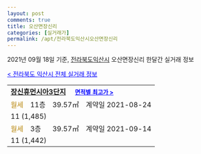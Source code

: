 ```yaml
---
layout: post
comments: true
title: 오산면장신리
categories: [실거래가]
permalink: /apt/전라북도익산시오산면장신리
---
```


2021년 09월 18일 기준, <a href="/apt/전라북도익산시">전라북도익산시</a> 오산면장신리 한달간 실거래 정보

<a style="color: blue;" href="/apt/전라북도익산시">< 전라북도 익산시 전체 실거래 정보</a>
<!---- start ---->
<table>
  <tr>
    <td colspan="4" style="font-weight: bold;"><a href="/apt/전라북도익산시오산면장신리장신휴먼시아3단지">장신휴먼시아3단지</a> &nbsp;&nbsp;&nbsp; <a style="color: blue; font-size: smaller;" href="/apt/전라북도익산시오산면장신리장신휴먼시아3단지">면적별 최고가 ></a></td>
  </tr>
    
  <tr>
    <td><a style="color: darkgoldenrod">월세</a></td>
    <td>11층</td>
    <td>39.57㎡</td>
    <td>계약일 2021-08-24</td>
  </tr>
  <tr>
    <td colspan="4">11 (1,485)</td>
  </tr>
    
  <tr>
    <td><a style="color: darkgoldenrod">월세</a></td>
    <td>3층</td>
    <td>39.57㎡</td>
    <td>계약일 2021-09-14</td>
  </tr>
  <tr>
    <td colspan="4">11 (1,442)</td>
  </tr>
    
</table>
<!---- end ---->
    